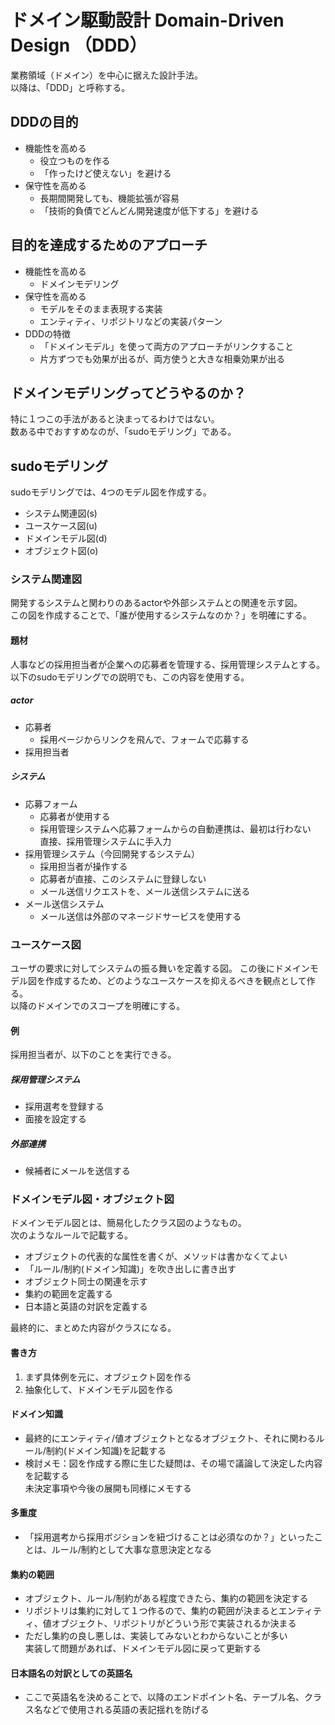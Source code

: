 # ドメイン駆動設計 Domain-Driven Design （DDD）
業務領域（ドメイン）を中心に据えた設計手法。  
以降は、「DDD」と呼称する。

## DDDの目的
* 機能性を高める
  * 役立つものを作る
  * 「作ったけど使えない」を避ける
* 保守性を高める
  * 長期間開発しても、機能拡張が容易
  * 「技術的負債でどんどん開発速度が低下する」を避ける

## 目的を達成するためのアプローチ
* 機能性を高める
  * ドメインモデリング
* 保守性を高める
  * モデルをそのまま表現する実装
  * エンティティ、リポジトリなどの実装パターン
* DDDの特徴
  * 「ドメインモデル」を使って両方のアプローチがリンクすること
  * 片方ずつでも効果が出るが、両方使うと大きな相乗効果が出る

## ドメインモデリングってどうやるのか？
特に１つこの手法があると決まってるわけではない。  
数ある中でおすすめなのが、「sudoモデリング」である。  

## sudoモデリング
sudoモデリングでは、4つのモデル図を作成する。
* システム関連図(s)
* ユースケース図(u)
* ドメインモデル図(d)
* オブジェクト図(o)

### システム関連図
開発するシステムと関わりのあるactorや外部システムとの関連を示す図。  
この図を作成することで、「誰が使用するシステムなのか？」を明確にする。

#### 題材
人事などの採用担当者が企業への応募者を管理する、採用管理システムとする。  
以下のsudoモデリングでの説明でも、この内容を使用する。

##### actor
* 応募者
  * 採用ページからリンクを飛んで、フォームで応募する
* 採用担当者

##### システム
* 応募フォーム
  * 応募者が使用する
  * 採用管理システムへ応募フォームからの自動連携は、最初は行わない  
    直接、採用管理システムに手入力
* 採用管理システム（今回開発するシステム）
  * 採用担当者が操作する
  * 応募者が直接、このシステムに登録しない
  * メール送信リクエストを、メール送信システムに送る
* メール送信システム
  * メール送信は外部のマネージドサービスを使用する

### ユースケース図
ユーザの要求に対してシステムの振る舞いを定義する図。
この後にドメインモデル図を作成するため、どのようなユースケースを抑えるべきを観点として作る。  
以降のドメインでのスコープを明確にする。

#### 例
採用担当者が、以下のことを実行できる。
##### 採用管理システム
* 採用選考を登録する
* 面接を設定する
##### 外部連携
* 候補者にメールを送信する

### ドメインモデル図・オブジェクト図
ドメインモデル図とは、簡易化したクラス図のようなもの。  
次のようなルールで記載する。
* オブジェクトの代表的な属性を書くが、メソッドは書かなくてよい
* 「ルール/制約(ドメイン知識)」を吹き出しに書き出す
* オブジェクト同士の関連を示す
* 集約の範囲を定義する
* 日本語と英語の対訳を定義する  

最終的に、まとめた内容がクラスになる。

#### 書き方
1. まず具体例を元に、オブジェクト図を作る  
2. 抽象化して、ドメインモデル図を作る

#### ドメイン知識
* 最終的にエンティティ/値オブジェクトとなるオブジェクト、それに関わるルール/制約(ドメイン知識)を記載する
* 検討メモ：図を作成する際に生じた疑問は、その場で議論して決定した内容を記載する  
  未決定事項や今後の展開も同様にメモする

#### 多重度
* 「採用選考から採用ボジションを紐づけることは必須なのか？」といったことは、ルール/制約として大事な意思決定となる

#### 集約の範囲
* オブジェクト、ルール/制約がある程度できたら、集約の範囲を決定する
* リポジトリは集約に対して１つ作るので、集約の範囲が決まるとエンティティ、値オブジェクト、リポジトリがどういう形で実装されるか決まる
* ただし集約の良し悪しは、実装してみないとわからないことが多い  
  実装して問題があれば、ドメインモデル図に戻って更新する

#### 日本語名の対訳としての英語名
* ここで英語名を決めることで、以降のエンドポイント名、テーブル名、クラス名などで使用される英語の表記揺れを防げる




